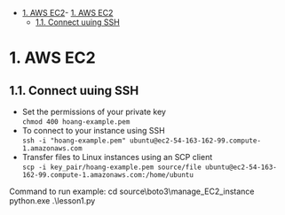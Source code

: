 - [1. AWS EC2](#1-aws-ec2)- [1. AWS EC2](#1-aws-ec2)
  - [1.1. Connect uuing SSH](#11-connect-uuing-ssh)
# 1. AWS EC2
## 1.1. Connect uuing SSH
* Set the permissions of your private key<br>
`chmod 400 hoang-example.pem`
* To connect to your instance using SSH<br>
`ssh -i "hoang-example.pem" ubuntu@ec2-54-163-162-99.compute-1.amazonaws.com`
* Transfer files to Linux instances using an SCP client<br>
`scp -i key_pair/hoang-example.pem source/file ubuntu@ec2-54-163-162-99.compute-1.amazonaws.com:/home/ubuntu`

Command to run example:
cd source\boto3\manage_EC2_instance
python.exe .\lesson1.py

